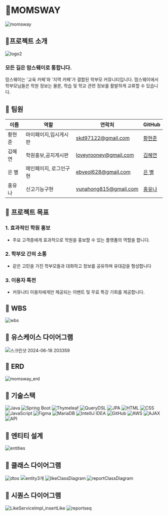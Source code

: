 # 🐸MOMSWAY
![momsway](https://github.com/skd9712/MomsWay/assets/59557044/b932e4fb-dbad-473e-bf3e-e9c48427335a)

## 🐸프로젝트 소개
![logo2](https://github.com/skd9712/MomsWay/assets/59557044/307edca9-176f-4fb2-a201-09e618b87297)

### 모든 길은 맘스웨이로 통합니다. 

맘스웨이는 '교육 카페'와 '지역 카페'가 결합된 학부모 커뮤니티입니다. 
맘스웨이에서 학부모님들은 학원 정보는 물론, 학습 및 학교 관련 정보를 활발하게 교류할 수 있습니다.

## 🐸 팀원

| 이름 | 역할 | 연락처 | GitHub |
|------|-----------------------|---------------|---------------|
| 황현준 | 마이페이지,입시게시판 | skd97122@gmail.com | [황현준](https://github.com/skd9712) |
| 김혜연 | 학원홍보,공지게시판 | loveyrooney@gmail.com | [김혜연](https://github.com/loveyrooney) |
| 은 별 | 메인페이지, 로그인구현 | ebyeol628@gmail.com | [은 별](https://github.com/Agstarr) |
| 홍유나 | 신고기능구현 | yunahong815@gmail.com | [홍유나](https://github.com/yuyuyu1123) |

## 🐸 프로젝트 목표

### 1. 효과적인 학원 홍보
- 주요 고객층에게 효과적으로 학원을 홍보할 수 있는 플랫폼의 역할을 합니다.
### 2. 학부모 간의 소통
- 같은 고민을 가진 학부모들과 대화하고 정보를 공유하며 유대감을 형성합니다
### 3. 이용자 특전
- 커뮤니티 이용자에게만 제공되는 이벤트 및 무료 특강 기회를 제공합니다.

## 🐸 WBS
![wbs](https://github.com/skd9712/MomsWay/assets/59557044/e28e1ed0-0e43-4c0a-b43d-cbe130d7cb80)

## 🐸 유스케이스 다이어그램
![스크린샷 2024-06-18 203359](https://github.com/skd9712/MomsWay/assets/59557044/5ceed0bd-14d3-445d-bc39-f35002b9ebf5)

## 🐸 ERD
![momsway_erd](https://github.com/skd9712/MomsWay/assets/59557044/d9d76dfe-6103-45d0-b957-f8e82db7f6a2)

## 🐸 기술스택
![Java](https://img.shields.io/badge/Java-ED8B00?style=for-the-badge&logo=java&logoColor=white)
![Spring Boot](https://img.shields.io/badge/Spring_Boot-6DB33F?style=for-the-badge&logo=spring-boot&logoColor=white)
![Thymeleaf](https://img.shields.io/badge/Thymeleaf-005F0F?style=for-the-badge&logo=thymeleaf&logoColor=white)
![QueryDSL](https://img.shields.io/badge/QueryDSL-4E7E5A?style=for-the-badge&logoColor=white)
![JPA](https://img.shields.io/badge/JPA-6DB33F?style=for-the-badge&logo=hibernate&logoColor=white)
![HTML](https://img.shields.io/badge/HTML5-E34F26?style=for-the-badge&logo=html5&logoColor=white)
![CSS](https://img.shields.io/badge/CSS3-1572B6?style=for-the-badge&logo=css3&logoColor=white)
![JavaScript](https://img.shields.io/badge/JavaScript-F7DF1E?style=for-the-badge&logo=javascript&logoColor=black)
![Figma](https://img.shields.io/badge/Figma-F24E1E?style=for-the-badge&logo=figma&logoColor=white)
![MariaDB](https://img.shields.io/badge/MariaDB-003545?style=for-the-badge&logo=mariadb&logoColor=white)
![IntelliJ IDEA](https://img.shields.io/badge/IntelliJ_IDEA-000000?style=for-the-badge&logo=intellij-idea&logoColor=white)
![GitHub](https://img.shields.io/badge/GitHub-181717?style=for-the-badge&logo=github&logoColor=white)
![AWS](https://img.shields.io/badge/AWS-232F3E?style=for-the-badge&logo=amazon-aws&logoColor=white)
![AJAX](https://img.shields.io/badge/AJAX-0769AD?style=for-the-badge&logo=ajax&logoColor=white)
![API](https://img.shields.io/badge/API-FF6F00?style=for-the-badge&logo=api&logoColor=white)

## 🐸 엔티티 설계
![entities](https://github.com/skd9712/MomsWay/assets/59557044/b2ffbf88-e542-4ae9-a374-2afc382a7df2)

## 🐸 클래스 다이어그램
![dtos](https://github.com/skd9712/MomsWay/assets/59557044/2ad99b49-c342-4d13-9c45-0d68fd596878)
![entity3개](https://github.com/skd9712/MomsWay/assets/59557044/39803509-2179-4b14-98df-d20f3b336886)
![likeClassDiagram](https://github.com/skd9712/MomsWay/assets/59557044/54dcaea6-4c37-431c-9053-00408c5b6620)
![reportClassDiagram](https://github.com/skd9712/MomsWay/assets/59557044/53d29016-7ed0-49ac-b2af-596c0068f9c7)

## 🐸 시퀀스 다이어그램
![LikeServiceImpl_insertLike](https://github.com/skd9712/MomsWay/assets/59557044/ca01ea36-fcd1-4569-826b-424733fa58a0)
![reportseq](https://github.com/skd9712/MomsWay/assets/59557044/95e4a276-9864-457c-8926-19bc51997bb3)

